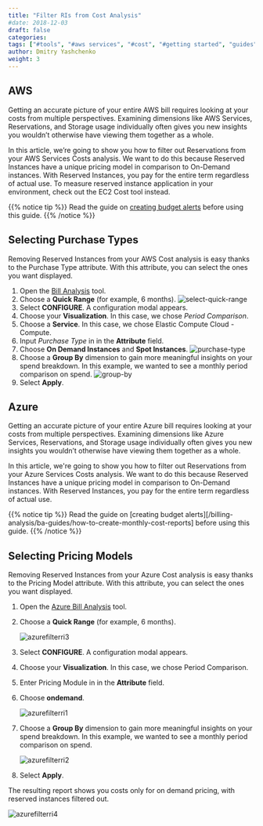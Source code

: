 ```yaml
---
title: "Filter RIs from Cost Analysis"
#date: 2018-12-03
draft: false
categories:
tags: ["#tools", "#aws services", "#cost", "#getting started", "guides"]
author: Dmitry Yashchenko
weight: 3
---
```


## AWS

Getting an accurate picture of your entire AWS bill requires looking at your costs from multiple perspectives. Examining dimensions like AWS Services, Reservations, and Storage usage individually often gives you new insights you wouldn’t otherwise have viewing them together as a whole.

In this article, we’re going to show you how to filter out Reservations from your AWS Services Costs analysis. We want to do this because Reserved Instances have a unique pricing model in comparison to On-Demand instances. With Reserved Instances, you pay for the entire term regardless of actual use. To measure reserved instance application in your environment, check out the EC2 Cost tool instead.

{{% notice tip %}}
Read the guide on [creating budget alerts](/billing-analysis/ba-guides/how-to-create-monthly-cost-reports) before using this guide.
{{% /notice %}}



## Selecting Purchase Types  

Removing Reserved Instances from your AWS Cost analysis is easy thanks to the Purchase Type attribute. With this attribute, you can select the ones you want displayed.

1. Open the [Bill Analysis](https://us.cloudwisdom.virtana.com/#/reports/awscostall/latest) tool.
2. Choose a **Quick Range** (for example, 6 months).
![select-quick-range](/images/how-to-filter-ris-from-analysis/select-quick-range.png)
3. Select **CONFIGURE**. A configuration modal appears.
4. Choose your **Visualization**. In this case, we chose _Period Comparison_.
5. Choose a **Service**. In this case, we chose Elastic Compute Cloud - Compute.
6. Input _Purchase Type_ in in the **Attribute** field.
7. Choose **On Demand Instances** and **Spot Instances**.
![purchase-type](/images/how-to-filter-ris-from-analysis/purchase-type.png)
8. Choose a **Group By** dimension to gain more meaningful insights on your spend breakdown. In this example, we wanted to see a monthly period comparison on spend.
![group-by](/images/how-to-filter-ris-from-analysis/group-by.png)
9. Select **Apply**.  

## Azure

Getting an accurate picture of your entire Azure bill requires looking at your costs from multiple perspectives. Examining dimensions like Azure Services, Reservations, and Storage usage individually often gives you new insights you wouldn’t otherwise have viewing them together as a whole.

In this article, we're going to show you how to filter out Reservations from your Azure Services Costs analysis. We want to do this because Reserved Instances have a unique pricing model in comparison to On-Demand instances. With Reserved Instances, you pay for the entire term regardless of actual use.

{{% notice tip %}}
Read the guide on [creating budget alerts][/billing-analysis/ba-guides/how-to-create-monthly-cost-reports]
before using this guide. {{% /notice %}}

## Selecting Pricing Models

Removing Reserved Instances from your Azure Cost analysis is easy thanks to the Pricing Model attribute. With this attribute, you can select the ones you want displayed.

1.  Open the [Azure Bill Analysis](https://us.cloudwisdom.virtana.com/#/reports/azure-bill) tool.

2.  Choose a **Quick Range** (for example, 6 months).

    ![azurefilterri3](images/how-to-filter-ris-from-analysis/azurefilterri3.png)

3.  Select **CONFIGURE**. A configuration modal appears.

4.  Choose your **Visualization**. In this case, we chose Period Comparison.

5.  Enter Pricing Module in in the **Attribute** field.

6.  Choose **ondemand**.

    ![azurefilterri1](images/how-to-filter-ris-from-analysis/azurefilterri1.png)

7.  Choose a **Group By** dimension to gain more meaningful insights on your spend breakdown. In this example, we wanted to see a monthly period comparison on spend.

    ![azurefilterri2](images/how-to-filter-ris-from-analysis/azurefilterri2.png)

8.  Select **Apply**.

The resulting report shows you costs only for on demand pricing, with reserved instances filtered out.

![azurefilterri4](images/how-to-filter-ris-from-analysis/azurefilterri4.png)
